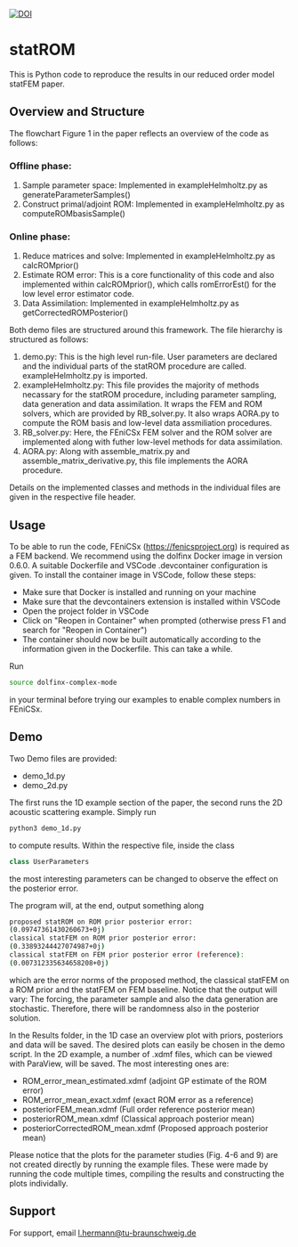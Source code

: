 
[![DOI](https://zenodo.org/badge/DOI/10.5281/zenodo.12654214.svg)](https://doi.org/10.5281/zenodo.12654214)
# statROM

This is Python code to reproduce the results in our reduced order model statFEM paper.

## Overview and Structure
The flowchart Figure 1 in the paper reflects an overview of the code as follows:
### Offline phase:
1. Sample parameter space: Implemented in exampleHelmholtz.py as generateParameterSamples()
2. Construct primal/adjoint ROM: Implemented in exampleHelmholtz.py as computeROMbasisSample()
### Online phase:
1. Reduce matrices and solve: Implemented in exampleHelmholtz.py as calcROMprior()
2. Estimate ROM error: This is a core functionality of this code and also implemented within calcROMprior(), which calls romErrorEst() for the low level error estimator code.
3. Data Assimilation: Implemented in exampleHelmholtz.py as getCorrectedROMPosterior()

Both demo files are structured around this framework.
The file hierarchy is structured as follows:
1. demo.py: This is the high level run-file. User parameters are declared and the individual parts of the statROM procedure are called. exampleHelmholtz.py is imported.
2. exampleHelmholtz.py: This file provides the majority of methods necassary for the statROM procedure, including parameter sampling, data generation and data assimilation. It wraps the FEM and ROM solvers, which are provided by RB_solver.py. It also wraps AORA.py to compute the ROM basis and low-level data assmiliation procedures.
3. RB_solver.py: Here, the FEniCSx FEM solver and the ROM solver are implemented along with futher low-level methods for data assimilation. 
4. AORA.py: Along with assemble_matrix.py and assemble_matrix_derivative.py, this file implements the AORA procedure.

Details on the implemented classes and methods in the individual files are given in the respective file header.

## Usage
To be able to run the code, FEniCSx (https://fenicsproject.org) is required as a FEM backend. We recommend using the dolfinx Docker image in version 0.6.0. A suitable Dockerfile and VSCode .devcontainer configuration is given. To install the container image in VSCode, follow these steps:

- Make sure that Docker is installed and running on your machine
- Make sure that the devcontainers extension is installed within VSCode
- Open the project folder in VSCode
- Click on "Reopen in Container" when prompted (otherwise press F1 and search for "Reopen in Container")
- The container should now be built automatically according to the information given in the Dockerfile. This can take a while.

 Run
  ```bash
  source dolfinx-complex-mode
  
  ```
in your terminal before trying our examples to enable complex numbers in FEniCSx.


## Demo

Two Demo files are provided:

- demo_1d.py
- demo_2d.py

The first runs the 1D example section of the paper, the second runs the 2D acoustic scattering example.
Simply run
```bash
python3 demo_1d.py

```
to compute results. 
Within the respective file, inside the class 
```python
class UserParameters
```
the most interesting parameters can be changed to observe the effect on the posterior error.

The program will, at the end, output something along
```bash
proposed statROM on ROM prior posterior error:
(0.09747361430260673+0j)
classical statFEM on ROM prior posterior error:
(0.33893244427074987+0j)
classical statFEM on FEM prior posterior error (reference):
(0.007312335634658208+0j)
```
which are the error norms of the proposed method, the classical statFEM on a ROM prior and the statFEM on FEM baseline.
Notice that the output will vary: The forcing, the parameter sample and also the data generation are stochastic. Therefore, there will be randomness also in the posterior solution. 


In the Results folder, in the 1D case an overview plot with priors, posteriors and data will be saved. The desired plots can easily be chosen in the demo script. In the 2D example, a number of .xdmf files, which can be viewed with ParaView, will be saved. The most interesting ones are:
- ROM_error_mean_estimated.xdmf (adjoint GP estimate of the ROM error)
- ROM_error_mean_exact.xdmf (exact ROM error as a reference)
- posteriorFEM_mean.xdmf (Full order reference posterior mean)
- posteriorROM_mean.xdmf (Classical approach posterior mean)
- posteriorCorrectedROM_mean.xdmf (Proposed approach posterior mean)

Please notice that the plots for the parameter studies (Fig. 4-6 and 9) are not created directly by running the example files. These were made by running the code multiple times, compiling the results and constructing the plots individally.

## Support

For support, email l.hermann@tu-braunschweig.de


